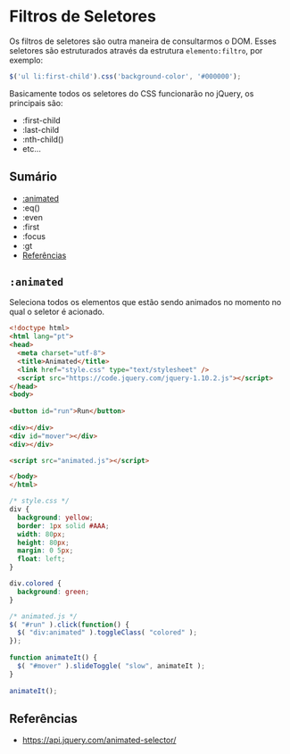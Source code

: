# Filtros de Seletores

Os filtros de seletores são outra maneira de consultarmos o DOM. Esses seletores são estruturados através da estrutura `elemento:filtro`, por exemplo:

```javascript
$('ul li:first-child').css('background-color', '#000000');
```

Basicamente todos os seletores do CSS funcionarão no jQuery, os principais são:

- :first-child
- :last-child
- :nth-child()
- etc...

## Sumário

- [:animated](#animated)
- :eq()
- :even
- :first
- :focus
- :gt
- [Referências](#referencias)

## `:animated`

Seleciona todos os elementos que estão sendo animados no momento no qual o seletor é acionado.

```html
<!doctype html>
<html lang="pt">
<head>
  <meta charset="utf-8">
  <title>Animated</title>
  <link href="style.css" type="text/stylesheet" />
  <script src="https://code.jquery.com/jquery-1.10.2.js"></script>
</head>
<body>
 
<button id="run">Run</button>
 
<div></div>
<div id="mover"></div>
<div></div>

<script src="animated.js"></script>

</body>
</html>
```

```css
/* style.css */
div {
  background: yellow;
  border: 1px solid #AAA;
  width: 80px;
  height: 80px;
  margin: 0 5px;
  float: left;
}

div.colored {
  background: green;
}
```

```javascript
/* animated.js */
$( "#run" ).click(function() {
  $( "div:animated" ).toggleClass( "colored" );
});
 
function animateIt() {
  $( "#mover" ).slideToggle( "slow", animateIt );
}
 
animateIt();
```

## Referências

- https://api.jquery.com/animated-selector/
